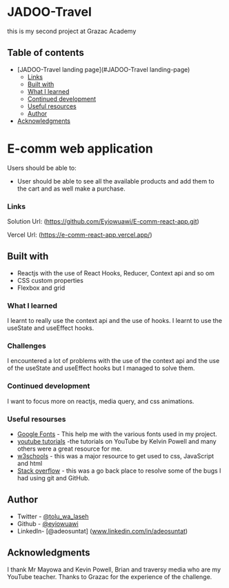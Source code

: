 # JADOO-Travel
this is my second project at Grazac Academy
## Table of contents


- [JADOO-Travel landing page](#JADOO-Travel landing-page)
  - [Links](#links)
  - [Built with](#built-with)
  - [What I learned](#what-i-learned)
  - [Continued development](#continued-development)
  - [Useful resources](#useful-resources)
  - [Author](#author)
- [Acknowledgments](#acknowledgments)


# E-comm web application


Users should be able to:

- User should be able to see all the available products and add them to the cart and as well make a purchase.



### Links

Solution Url: (https://github.com/Eyiowuawi/E-comm-react-app.git)

Vercel Url: (https://e-comm-react-app.vercel.app/)

## Built with

- Reactjs with the use of React Hooks, Reducer, Context api and so om
- CSS custom properties
- Flexbox and grid

### What I learned
I learnt to really use the context api and the use of hooks.
I learnt to use the useState and useEffect hooks.




### Challenges
 I encountered a lot of problems with the use of the context api and the use of the useState and useEffect hooks but I managed to solve them.

### Continued development

I want to focus more on reactjs, media query, and css animations.

### Useful resourses

- [Google Fonts](https://www.fonts.google.com) - This help me with the various fonts used in my project.
- [youtube tutorials](https://www.youtube.com ) -the tutorials on YouTube by Kelvin Powell and many others were a great resource for me.
- [w3schools](http://w3schools.com) - this was a major resource to get used to css, JavaScript and html
- [Stack overflow](http://stackoverflow.com) - this was a go back place to resolve some of the bugs I had using git and GitHub.

## Author

- Twitter - [@tolu_wa_laseh](https://www.twitter.com/tolu_wa_laseh)
- Github - [@eyiowuawi](https://www.github.com/eyiowuawi)
- LinkedIn- [@adeosuntat] (www.linkedin.com/in/adeosuntat)

## Acknowledgments
 I thank Mr Mayowa and Kevin Powell, Brian and traversy media who are my YouTube teacher. Thanks to Grazac for the experience of the challenge.
